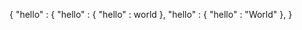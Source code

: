 {
    "hello" : {
        "hello" : {
            "hello" : world
        },
	"hello" : {
            "hello" : "World"
        },
}